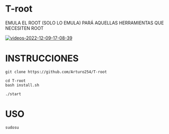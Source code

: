 # T-root
EMULA EL ROOT (SOLO LO EMULA) PARÁ AQUELLAS HERRAMIENTAS QUE NECESITEN ROOT



<a href='https://postimages.org/' target='_blank'><img src='https://i.postimg.cc/J4hB8DbD/videos-2022-12-09-17-08-39.gif' border='0' alt='videos-2022-12-09-17-08-39'/></a>



# INSTRUCCIONES

```
git clone https://github.com/Arturo254/T-root

cd T-root
bash install.sh

./start
```

# USO
```
sudosu
```
